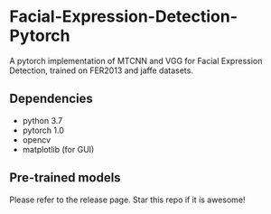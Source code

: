 # Facial-Expression-Detection-Pytorch
A pytorch implementation of MTCNN and VGG for Facial Expression Detection, trained on FER2013 and jaffe datasets.

## Dependencies ##
- python 3.7
- pytorch 1.0
- opencv
- matplotlib (for GUI)

## Pre-trained models ##

Please refer to the release page.
Star this repo if it is awesome!